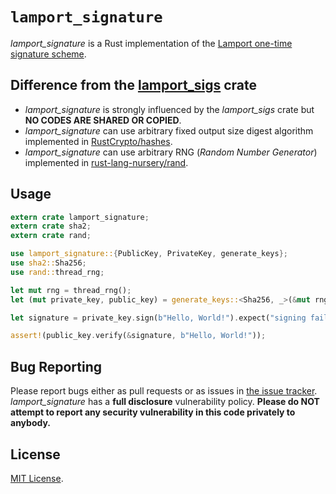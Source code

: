 # `lamport_signature`

*lamport_signature* is a Rust implementation of the [Lamport one-time signature scheme](https://en.wikipedia.org/wiki/Lamport_signature).

## Difference from the [lamport_sigs](https://github.com/SpinResearch/lamport_sigs.rs) crate

- *lamport_signature* is strongly influenced by the *lamport_sigs* crate but **NO CODES ARE SHARED OR COPIED**.
- *lamport_signature* can use arbitrary fixed output size digest algorithm implemented in [RustCrypto/hashes](https://github.com/RustCrypto/hashes).
- *lamport_signature* can use arbitrary RNG (*Random Number Generator*) implemented in [rust-lang-nursery/rand](https://github.com/rust-lang-nursery/rand).

## Usage

```rust
extern crate lamport_signature;
extern crate sha2;
extern crate rand;

use lamport_signature::{PublicKey, PrivateKey, generate_keys};
use sha2::Sha256;
use rand::thread_rng;

let mut rng = thread_rng();
let (mut private_key, public_key) = generate_keys::<Sha256, _>(&mut rng);

let signature = private_key.sign(b"Hello, World!").expect("signing failed");

assert!(public_key.verify(&signature, b"Hello, World!"));
```

## Bug Reporting

Please report bugs either as pull requests or as issues in [the issue
tracker](https://github.com/moriturus/lamport_signature). *lamport_signature* has a
**full disclosure** vulnerability policy. **Please do NOT attempt to report
any security vulnerability in this code privately to anybody.**

## License

[MIT License](LICENSE).